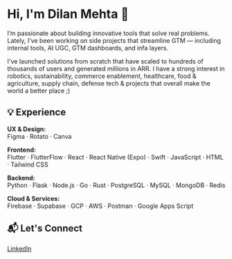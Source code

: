 # Hi, I'm Dilan Mehta 👋

I’m passionate about building innovative tools that solve real problems. Lately, I’ve been working on side projects that streamline GTM — including internal tools, AI UGC, GTM dashboards, and infa layers.

I've launched solutions from scratch that have scaled to hundreds of thousands of users and generated millions in ARR. I have a strong interest in robotics, sustainability, commerce enablement, healthcare, food & agriculture, supply chain, defense tech & projects that overall make the world a better place ;)

## 💡 Experience

**UX & Design:**  
Figma · Rotato · Canva

**Frontend:**  
Flutter · FlutterFlow · React · React Native (Expo) · Swift · JavaScript · HTML · Tailwind CSS

**Backend:**  
Python · Flask · Node.js · Go · Rust · PostgreSQL · MySQL · MongoDB · Redis

**Cloud & Services:**  
Firebase · Supabase · GCP · AWS · Postman · Google Apps Script

## 📬 Let's Connect

[LinkedIn](https://www.linkedin.com/in/dilanpmehta)  
